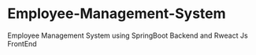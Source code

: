 # Employee-Management-System
Employee Management System using SpringBoot Backend and Rweact Js FrontEnd
